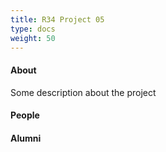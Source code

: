 ```yaml
---
title: R34 Project 05
type: docs
weight: 50
---
```


#### About
Some description about the project

#### People

#### Alumni
